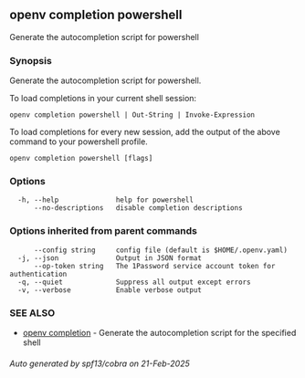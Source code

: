 ## openv completion powershell

Generate the autocompletion script for powershell

### Synopsis

Generate the autocompletion script for powershell.

To load completions in your current shell session:

	openv completion powershell | Out-String | Invoke-Expression

To load completions for every new session, add the output of the above command
to your powershell profile.


```
openv completion powershell [flags]
```

### Options

```
  -h, --help              help for powershell
      --no-descriptions   disable completion descriptions
```

### Options inherited from parent commands

```
      --config string     config file (default is $HOME/.openv.yaml)
  -j, --json              Output in JSON format
      --op-token string   The 1Password service account token for authentication
  -q, --quiet             Suppress all output except errors
  -v, --verbose           Enable verbose output
```

### SEE ALSO

* [openv completion](openv_completion.md)	 - Generate the autocompletion script for the specified shell

###### Auto generated by spf13/cobra on 21-Feb-2025

